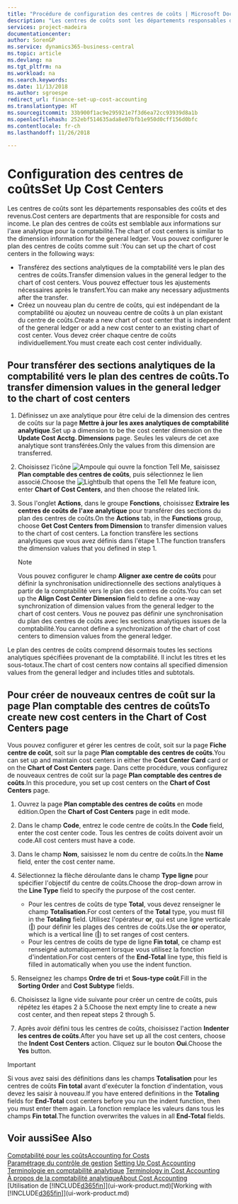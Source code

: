 ```yaml
---
title: "Procédure de configuration des centres de coûts | Microsoft Docs"
description: "Les centres de coûts sont les départements responsables des coûts et des revenus. Le plan des centres de coûts est semblable aux informations sur l'axe analytique pour la comptabilité."
services: project-madeira
documentationcenter: 
author: SorenGP
ms.service: dynamics365-business-central
ms.topic: article
ms.devlang: na
ms.tgt_pltfrm: na
ms.workload: na
ms.search.keywords: 
ms.date: 11/13/2018
ms.author: sgroespe
redirect_url: finance-set-up-cost-accounting
ms.translationtype: HT
ms.sourcegitcommit: 33b900f1ac9e295921e7f3d6ea72cc93939d8a1b
ms.openlocfilehash: 252ebf514635ada8e07bfb1e950d0cff156d0bfc
ms.contentlocale: fr-ch
ms.lasthandoff: 11/26/2018

---
```

# <a name="set-up-cost-centers"></a><span data-ttu-id="07910-104">Configuration des centres de coûts</span><span class="sxs-lookup"><span data-stu-id="07910-104">Set Up Cost Centers</span></span>
<span data-ttu-id="07910-105">Les centres de coûts sont les départements responsables des coûts et des revenus.</span><span class="sxs-lookup"><span data-stu-id="07910-105">Cost centers are departments that are responsible for costs and income.</span></span> <span data-ttu-id="07910-106">Le plan des centres de coûts est semblable aux informations sur l'axe analytique pour la comptabilité.</span><span class="sxs-lookup"><span data-stu-id="07910-106">The chart of cost centers is similar to the dimension information for the general ledger.</span></span> <span data-ttu-id="07910-107">Vous pouvez configurer le plan des centres de coûts comme suit :</span><span class="sxs-lookup"><span data-stu-id="07910-107">You can set up the chart of cost centers in the following ways:</span></span>  

-   <span data-ttu-id="07910-108">Transférez des sections analytiques de la comptabilité vers le plan des centres de coûts.</span><span class="sxs-lookup"><span data-stu-id="07910-108">Transfer dimension values in the general ledger to the chart of cost centers.</span></span> <span data-ttu-id="07910-109">Vous pouvez effectuer tous les ajustements nécessaires après le transfert.</span><span class="sxs-lookup"><span data-stu-id="07910-109">You can make any necessary adjustments after the transfer.</span></span>  
-   <span data-ttu-id="07910-110">Créez un nouveau plan du centre de coûts, qui est indépendant de la comptabilité ou ajoutez un nouveau centre de coûts à un plan existant du centre de coûts.</span><span class="sxs-lookup"><span data-stu-id="07910-110">Create a new chart of cost center that is independent of the general ledger or add a new cost center to an existing chart of cost center.</span></span> <span data-ttu-id="07910-111">Vous devez créer chaque centre de coûts individuellement.</span><span class="sxs-lookup"><span data-stu-id="07910-111">You must create each cost center individually.</span></span>  

## <a name="to-transfer-dimension-values-in-the-general-ledger-to-the-chart-of-cost-centers"></a><span data-ttu-id="07910-112">Pour transférer des sections analytiques de la comptabilité vers le plan des centres de coûts.</span><span class="sxs-lookup"><span data-stu-id="07910-112">To transfer dimension values in the general ledger to the chart of cost centers</span></span>  
1.  <span data-ttu-id="07910-113">Définissez un axe analytique pour être celui de la dimension des centres de coûts sur la page **Mettre à jour les axes analytiques de comptabilité analytique**.</span><span class="sxs-lookup"><span data-stu-id="07910-113">Set up a dimension to be the cost center dimension on the **Update Cost Acctg. Dimensions** page.</span></span> <span data-ttu-id="07910-114">Seules les valeurs de cet axe analytique sont transférées.</span><span class="sxs-lookup"><span data-stu-id="07910-114">Only the values from this dimension are transferred.</span></span>  
2.  <span data-ttu-id="07910-115">Choisissez l'icône ![Ampoule qui ouvre la fonction Tell Me](media/ui-search/search_small.png "Dites-moi ce que vous voulez faire"), saisissez **Plan comptable des centres de coûts**, puis sélectionnez le lien associé.</span><span class="sxs-lookup"><span data-stu-id="07910-115">Choose the ![Lightbulb that opens the Tell Me feature](media/ui-search/search_small.png "Tell me what you want to do") icon, enter **Chart of Cost Centers**, and then choose the related link.</span></span>  
3.  <span data-ttu-id="07910-116">Sous l'onglet **Actions**, dans le groupe **Fonctions**, choisissez **Extraire les centres de coûts de l'axe analytique** pour transférer des sections du plan des centres de coûts.</span><span class="sxs-lookup"><span data-stu-id="07910-116">On the **Actions** tab, in the **Functions** group, choose **Get Cost Centers from Dimension** to transfer dimension values to the chart of cost centers.</span></span> <span data-ttu-id="07910-117">La fonction transfère les sections analytiques que vous avez définis dans l'étape 1.</span><span class="sxs-lookup"><span data-stu-id="07910-117">The function transfers the dimension values that you defined in step 1.</span></span>  

    > [!NOTE]  
    >  <span data-ttu-id="07910-118">Vous pouvez configurer le champ **Aligner axe centre de coûts** pour définir la synchronisation unidirectionnelle des sections analytiques à partir de la comptabilité vers le plan des centres de coûts.</span><span class="sxs-lookup"><span data-stu-id="07910-118">You can set up the **Align Cost Center Dimension**  field to define a one-way synchronization of dimension values from the general ledger to the chart of cost centers.</span></span> <span data-ttu-id="07910-119">Vous ne pouvez pas définir une synchronisation du plan des centres de coûts avec les sections analytiques issues de la comptabilité.</span><span class="sxs-lookup"><span data-stu-id="07910-119">You cannot define a synchronization of the chart of cost centers to dimension values from the general ledger.</span></span>  

<span data-ttu-id="07910-120">Le plan des centres de coûts comprend désormais toutes les sections analytiques spécifiées provenant de la comptabilité. Il inclut les titres et les sous-totaux.</span><span class="sxs-lookup"><span data-stu-id="07910-120">The chart of cost centers now contains all specified dimension values from the general ledger and includes titles and subtotals.</span></span>  

## <a name="to-create-new-cost-centers-in-the-chart-of-cost-centers-page"></a><span data-ttu-id="07910-121">Pour créer de nouveaux centres de coût sur la page Plan comptable des centres de coûts</span><span class="sxs-lookup"><span data-stu-id="07910-121">To create new cost centers in the Chart of Cost Centers page</span></span>  
<span data-ttu-id="07910-122">Vous pouvez configurer et gérer les centres de coût, soit sur la page **Fiche centre de coût**, soit sur la page **Plan comptable des centres de coûts**.</span><span class="sxs-lookup"><span data-stu-id="07910-122">You can set up and maintain cost centers in either the **Cost Center Card** card or on the **Chart of Cost Centers** page.</span></span> <span data-ttu-id="07910-123">Dans cette procédure, vous configurez de nouveaux centres de coût sur la page **Plan comptable des centres de coûts**.</span><span class="sxs-lookup"><span data-stu-id="07910-123">In this procedure, you set up cost centers on the **Chart of Cost Centers** page.</span></span>  

1. <span data-ttu-id="07910-124">Ouvrez la page **Plan comptable des centres de coûts** en mode édition.</span><span class="sxs-lookup"><span data-stu-id="07910-124">Open the **Chart of Cost Centers** page in edit mode.</span></span>  
2. <span data-ttu-id="07910-125">Dans le champ **Code**, entrez le code centre de coûts.</span><span class="sxs-lookup"><span data-stu-id="07910-125">In the **Code** field, enter the cost center code.</span></span> <span data-ttu-id="07910-126">Tous les centres de coûts doivent avoir un code.</span><span class="sxs-lookup"><span data-stu-id="07910-126">All cost centers must have a code.</span></span>  
3. <span data-ttu-id="07910-127">Dans le champ **Nom**, saisissez le nom du centre de coûts.</span><span class="sxs-lookup"><span data-stu-id="07910-127">In the **Name** field, enter the cost center name.</span></span>  
4. <span data-ttu-id="07910-128">Sélectionnez la flèche déroulante dans le champ **Type ligne** pour spécifier l'objectif du centre de coûts.</span><span class="sxs-lookup"><span data-stu-id="07910-128">Choose the drop-down arrow in the **Line Type** field to specify the purpose of the cost center.</span></span>  

    - <span data-ttu-id="07910-129">Pour les centres de coûts de type **Total**, vous devez renseigner le champ **Totalisation**.</span><span class="sxs-lookup"><span data-stu-id="07910-129">For cost centers of the **Total** type, you must fill in the **Totaling** field.</span></span> <span data-ttu-id="07910-130">Utilisez l'opérateur **or**, qui est une ligne verticale (**&#124;**) pour définir les plages des centres de coûts.</span><span class="sxs-lookup"><span data-stu-id="07910-130">Use the **or** operator, which is a vertical line (**&#124;**) to set ranges of cost centers.</span></span>  
    - <span data-ttu-id="07910-131">Pour les centres de coûts de type de ligne **Fin total**, ce champ est renseigné automatiquement lorsque vous utilisez la fonction d'indentation.</span><span class="sxs-lookup"><span data-stu-id="07910-131">For cost centers of the **End-Total** line type, this field is filled in automatically when you use the indent function.</span></span>  
5.  <span data-ttu-id="07910-132">Renseignez les champs **Ordre de tri** et **Sous-type coût**.</span><span class="sxs-lookup"><span data-stu-id="07910-132">Fill in the **Sorting Order** and **Cost Subtype** fields.</span></span>  
6.  <span data-ttu-id="07910-133">Choisissez la ligne vide suivante pour créer un centre de coûts, puis répétez les étapes 2 à 5.</span><span class="sxs-lookup"><span data-stu-id="07910-133">Choose the next empty line to create a new cost center, and then repeat steps 2 through 5.</span></span>  
7.  <span data-ttu-id="07910-134">Après avoir défini tous les centres de coûts, choisissez l'action **Indenter les centres de coûts**.</span><span class="sxs-lookup"><span data-stu-id="07910-134">After you have set up all the cost centers, choose the **Indent Cost Centers** action.</span></span> <span data-ttu-id="07910-135">Cliquez sur le bouton **Oui**.</span><span class="sxs-lookup"><span data-stu-id="07910-135">Choose the **Yes** button.</span></span>  

> [!IMPORTANT]  
>  <span data-ttu-id="07910-136">Si vous avez saisi des définitions dans les champs **Totalisation** pour les centres de coûts **Fin total** avant d'exécuter la fonction d'indentation, vous devez les saisir à nouveau.</span><span class="sxs-lookup"><span data-stu-id="07910-136">If you have entered definitions in the **Totaling** fields for **End-Total** cost centers before you run the indent function, then you must enter them again.</span></span> <span data-ttu-id="07910-137">La fonction remplace les valeurs dans tous les champs **Fin total**.</span><span class="sxs-lookup"><span data-stu-id="07910-137">The function overwrites the values in all **End-Total** fields.</span></span>  

## <a name="see-also"></a><span data-ttu-id="07910-138">Voir aussi</span><span class="sxs-lookup"><span data-stu-id="07910-138">See Also</span></span>  
[<span data-ttu-id="07910-139">Comptabilité pour les coûts</span><span class="sxs-lookup"><span data-stu-id="07910-139">Accounting for Costs</span></span>](finance-manage-cost-accounting.md)  
<span data-ttu-id="07910-140">[Paramétrage du contrôle de gestion](finance-set-up-cost-accounting.md) </span><span class="sxs-lookup"><span data-stu-id="07910-140">[Setting Up Cost Accounting](finance-set-up-cost-accounting.md) </span></span>  
<span data-ttu-id="07910-141">[Terminologie en comptabilité analytique](finance-terminology-in-cost-accounting.md) </span><span class="sxs-lookup"><span data-stu-id="07910-141">[Terminology in Cost Accounting](finance-terminology-in-cost-accounting.md) </span></span>  
[<span data-ttu-id="07910-142">À propos de la comptabilité analytique</span><span class="sxs-lookup"><span data-stu-id="07910-142">About Cost Accounting</span></span>](finance-about-cost-accounting.md)  
<span data-ttu-id="07910-143">[Utilisation de [!INCLUDE[d365fin](includes/d365fin_md.md)]](ui-work-product.md)</span><span class="sxs-lookup"><span data-stu-id="07910-143">[Working with [!INCLUDE[d365fin](includes/d365fin_md.md)]](ui-work-product.md)</span></span>


